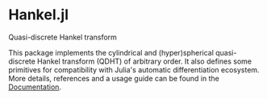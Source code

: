 # Hankel.jl
Quasi-discrete Hankel transform

This package implements the cylindrical and (hyper)spherical quasi-discrete Hankel transform (QDHT) of arbitrary order.
It also defines some primitives for compatibility with Julia's automatic differentiation ecosystem.
More details, references and a usage guide can be found in the [Documentation](https://chrisbrahms.github.io/Hankel.jl/dev).
